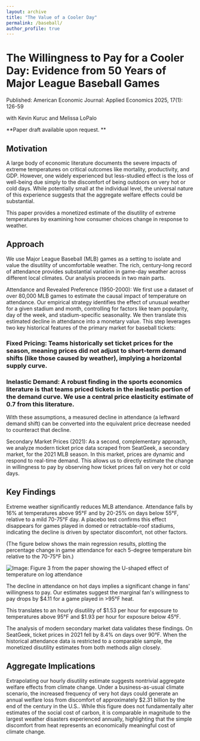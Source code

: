 ```yaml
---
layout: archive
title: "The Value of a Cooler Day"
permalink: /baseball/
author_profile: true
---
```


# The Willingness to Pay for a Cooler Day: Evidence from 50 Years of Major League Baseball Games
Published: American Economic Journal: Applied Economics 2025, 17(1): 126-59 


with Kevin Kuruc and Melissa LoPalo


**Paper draft available upon request. **
## Motivation
A large body of economic literature documents the severe impacts of extreme temperatures on critical outcomes like mortality, productivity, and GDP. However, one widely experienced but less-studied effect is the loss of well-being due simply to the discomfort of being outdoors on very hot or cold days. While potentially small at the individual level, the universal nature of this experience suggests that the aggregate welfare effects could be substantial.

This paper provides a monetized estimate of the disutility of extreme temperatures by examining how consumer choices change in response to weather.


## Approach
We use Major League Baseball (MLB) games as a setting to isolate and value the disutility of uncomfortable weather. The rich, century-long record of attendance provides substantial variation in game-day weather across different local climates. Our analysis proceeds in two main parts.


Attendance and Revealed Preference (1950-2000): We first use a dataset of over 80,000 MLB games to estimate the causal impact of temperature on attendance. Our empirical strategy identifies the effect of unusual weather for a given stadium and month, controlling for factors like team popularity, day of the week, and stadium-specific seasonality. We then translate this estimated decline in attendance into a monetary value. This step leverages two key historical features of the primary market for baseball tickets:



### Fixed Pricing: Teams historically set ticket prices for the season, meaning prices did not adjust to short-term demand shifts (like those caused by weather), implying a horizontal supply curve.

### Inelastic Demand: A robust finding in the sports economics literature is that teams priced tickets in the inelastic portion of the demand curve. We use a central price elasticity estimate of 0.7 from this literature.


With these assumptions, a measured decline in attendance (a leftward demand shift) can be converted into the equivalent price decrease needed to counteract that decline.

Secondary Market Prices (2021): As a second, complementary approach, we analyze modern ticket price data scraped from SeatGeek, a secondary market, for the 2021 MLB season. In this market, prices are dynamic and respond to real-time demand. This allows us to directly estimate the change in willingness to pay by observing how ticket prices fall on very hot or cold days.



## Key Findings
Extreme weather significantly reduces MLB attendance. Attendance falls by 16% at temperatures above 95°F and by 20-25% on days below 55°F, relative to a mild 70-75°F day. A placebo test confirms this effect disappears for games played in domed or retractable-roof stadiums, indicating the decline is driven by spectator discomfort, not other factors.



(The figure below shows the main regression results, plotting the percentage change in game attendance for each 5-degree temperature bin relative to the 70-75°F bin.)

![Image: Figure 3 from the paper showing the U-shaped effect of temperature on log attendance](http://seantoconnor.github.io/images/attendance_falls.png)

The decline in attendance on hot days implies a significant change in fans' willingness to pay. Our estimates suggest the marginal fan's willingness to pay drops by \$4.11 for a game played in >95°F heat.

This translates to an hourly disutility of \$1.53 per hour for exposure to temperatures above 95°F and \$1.93 per hour for exposure below 45°F.

The analysis of modern secondary market data validates these findings. On SeatGeek, ticket prices in 2021 fell by 8.4% on days over 90°F. When the historical attendance data is restricted to a comparable sample, the monetized disutility estimates from both methods align closely.



## Aggregate Implications
Extrapolating our hourly disutility estimate suggests nontrivial aggregate welfare effects from climate change. Under a business-as-usual climate scenario, the increased frequency of very hot days could generate an annual welfare loss from discomfort of approximately $2.31 billion by the end of the century in the U.S.. While this figure does not fundamentally alter estimates of the social cost of carbon, it is comparable in magnitude to the largest weather disasters experienced annually, highlighting that the simple discomfort from heat represents an economically meaningful cost of climate change.